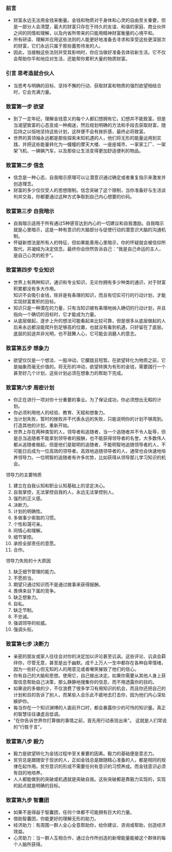 ### 前言
  * 财富永远无法用金钱来衡量。金钱和物质对于身体和心灵的自由至关重要，但是一部分人会清楚，最大的财富只存在于持久的友谊、和谐的家庭、商业伙伴之间的同情和理解，以及内省所带来的只能用精神财富衡量的心境平和。  
  * 所有研读、理解并应用这些法则的人能更好地准备去寻求和享受这些更深层次的财富，它们永远只属于那些蓄势待发的人。  
  * 因此，当接触这些法则并受其影响时，你应当做好准备去体验新生活。它不仅会帮助你平和地应对生活，还能帮你累积大量的物质财富。 

### 引言 思考造就合伙人
  * 当思考与明确的目标、坚持不懈的行动、获取财富和物质的强烈欲望相结合时，它会充满力量。

### 致富第一步 欲望
  * 到了一定年纪，理解金钱意义的每个人都幻想拥有它。幻想并不能致富。但是当渴望致富的心态变成一种痴迷，然后规划明确的方法和手段去获取财富，随后持之以恒地坚持这些计划，这样便不会有挫折感，最终必将致富。  
  * 世界的真领袖永远都是那些探索未知机遇的人，他们将无形的能量运用到实践，并把这些能量转化为一幢幢的摩天大楼、一座座城市、一家家工厂、一架架飞机、一辆辆汽车，以及那些让生活变得更加舒适便利的物品。

### 致富第二步 信念
  * 信念是一种心态，自我暗示原理可以让潜意识通过确定或者重复指示来激发并创造理念。  
  * 财富的多少仅仅受人的思想限制。信念突破了这个限制，当你准备好与生活谈判并交易，你都要通过这种方式争取到自己内心想要的价码。

### 致富第三步 自我暗示
  * 自我暗示适用于所有通过5种感官达到内心的一切建议和自我激励。自我暗示就是心里暗示，这是一种有意识的大脑部分与促使行动的潜意识大脑的沟通机制。  
  * 怀疑新想法是所有人的特征，但如果能善用心里暗示，你的怀疑就会被信仰所取代，并凝结为决定信念。最终你会欣然告诉自己：“我是自己命运的主人，是自己心灵的舵手”。

### 致富第四步 专业知识
  * 世界上有两种知识，通识和专业知识，无论你拥有多少种类的通识，对于财富积累都没有多大作用。  
  知识不会吸引金钱，除非是有条理的知识，而且有切实可行的行动计划，才能实现财富累积的目标。  
  * 知识只是一种潜在的力量，只有当知识被有条理地纳入确切的行动计划，并且指向一个确切的目标时，它才能成为力量。  
  * 从底层做起，逐步上升的想法可能看起来比较可靠，但是很多从底层做起的人后来永远都没能爬升到足够高的位置，也就没有看到机遇，只好留在了底层。底层的前途并非光明，也不鼓舞人心，它可能会消磨人的意志。

### 致富第五步 想象力
  * 欲望仅仅是一个想法、一股冲动，它朦胧且短暂。在欲望转化为物质之前，它是抽象而毫无价值的。将无形的冲动，欲望转换为有形的金钱，需要践行一个甚至好几个计划，这些计划必须在想象力的帮助下完成。

### 致富第六步 周密计划
  * 你正在进行一项对你十分重要的事业。为了保证成功，你必须想出无暇的计划。  
  * 你必须利用他人的经验、教育、天赋和想象力。  
  * 当计划失败，暂时的挫败并不代表永远的失败，只能说明你的计划不够周到。打造其他的计划，重新开始。
  * 世界上存在两种类型的人，领导者和追随者，当一个追随者并不令人耻辱，但是总当追随者不能拿到领导者的报酬，也不能获得领导者的名誉。大多数伟人都从追随者做起，但是他们是聪明的追随者，不能明智地追随领导者的人，不可能日后成为一位高效的领导者。高效地追随领导者的人，通常也会快速地培养领导力。一位明智的追随者有许多优势，比如获得从领导那儿学习知识的机会。

  领导力的主要特质  
  1. 建立在自我认知和职业认知基础上的坚定决心。
  2. 自我掌控，无法掌控自我的人，永远无法掌控别人。
  3. 强烈的正义感。
  4. 决断力。
  5. 计划的明确性。
  6. 多做事少索取的习惯。
  7. 个性和蔼可亲。
  8. 同情心和理解。
  9. 细节掌控。
  10. 承担全部责任的意愿。
  11. 合作。
  
  领导力失败的十大原因  
  1. 缺乏细节管理的能力。
  2. 不愿担当。
  3. 期望只通过知识而不是通过做事来获得报酬。
  4. 畏惧来自下属的竞争。
  5. 缺乏想象力。
  6. 自私。
  7. 缺乏节制。
  8. 不忠诚。
  9. 强调领导的权威。
  10. 强调头衔。

### 致富第七步 决断力
  * 亲密的朋友或家人往往会对你的决定加以评论甚至讥讽。这些评论、讥讽会羁绊你，尽管无意，甚至是出于幽默。成千上万人一生中都存在各种自卑情绪，因为一些好心但无知的人的用意见或者嘲笑摧毁了他们的信心。  
  * 你有自己的大脑和思想。使用它，自己做出决定。如果你需要从其他人身上获取信息帮助自己决策，那么静静地搜集你的信息，而不用透露你的目的。  
  * 如果说的多做的少，不仅浪费了很多学习有用知识的机会，而且你还把自己的计划和目的告诉了别人，而某些人会乐此不疲地去打击你，因为他们内心深处嫉妒你。  
  * 每当你在一个知识渊博的人面前开口时，都会暴露你少的可怜的知识量。真正的智慧往往谦虚且低调。  
  * "在你告诉世界你打算做的事情之前，首先用行动表现出来"。 这就是人们常说的“行胜于言”。

### 致富第八步 毅力
  * 毅力是欲望转化为金钱过程中至关重要的因素。毅力的基础便是意志力。
  * 贫穷总是跟随安于现状的人，正如金钱总是跟随精心准备的人，都是相同的规律在起作用。贫穷意识的形成不需要任何有意识的习惯养成。而金钱意识必须有目的地培养。
  * 人人都能做到的突破或机遇就是突破自我。这些突破都是靠毅力实现的，实现的起点就是明确的目标。

### 致富第九步 智囊团
  * 如果不是得益于智囊团，任何个体都不可能拥有巨大的力量。
  * 借助智囊团，你能更好的理解无形的助力。
  * 经济助力：有周围一群人全心全意帮助你，给你建议、咨询或帮助，创造经济效益。
  * 心灵助力：当一群人互相合作，通过合作所创造的新增能量能被这个群体的每个人脑所获得。
  